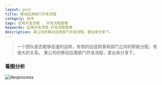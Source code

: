 ```yaml
---
layout: post
title: 移动应用部门开发流程
category: 技术
tags: 应用开发流程 , 开发流程管理 
keywords: 应用开发流程,开发流程管理 
description: 某公司的移动应用部门开发流程，拿出来分享下。
---
```


>一个团队是否能够高速的运转，有效的创造财富和部门之间的职能分配，有很大的关系。 某公司的移动应用部门开发流程，拿出来分享下。
 
### 看图分析
![devprocess](https://cloud.githubusercontent.com/assets/5669999/9132332/5d111560-3d25-11e5-86c1-a3cf7329595e.png)








